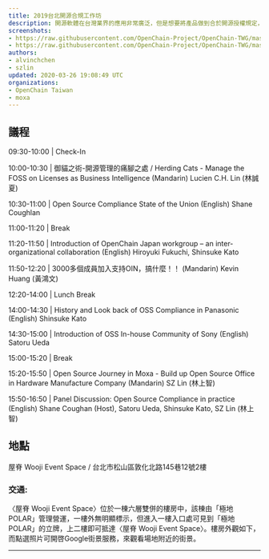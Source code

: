 ```yaml
---
title: 2019台北開源合規工作坊
description: 開源軟體在台灣業界的應用非常廣泛，但是想要將產品做到合於開源授權規定，卻是一件令許多商業使用者感到困難的事情。近年來「開源合規 (Open Source Compliance) 」這個概念浮上檯面，相關的討論發展開來，產生了各種方法與工具，讓使用者能夠以較便利並有次序的方式來達到開源合規的狀態。 這場工作坊將會介紹目前國際最新的開源合規資訊與工具，同時也將有國內外的公司來分享開源合規的實務經驗，以及在過程中如何克服遭遇到的困難。若是你正在利用開源軟體，那麼這將是本年度你最不該錯過的一場活動！
screenshots:
- https://raw.githubusercontent.com/OpenChain-Project/OpenChain-TWG/master/docs/images/meetings/20190927_workshop/IMG_8970.JPG
- https://raw.githubusercontent.com/OpenChain-Project/OpenChain-TWG/master/docs/images/meetings/20190927_workshop/IMG_8792.JPG
authors:
- alvinchchen
- szlin
updated: 2020-03-26 19:08:49 UTC
organizations:
- OpenChain Taiwan
- moxa
---
```


## 議程
09:30-10:00 |     Check-In

10:00-10:30 |     御貓之術-開源管理的痛腳之處 / Herding Cats - Manage the FOSS on Licenses as Business Intelligence (Mandarin)
Lucien C.H. Lin (林誠夏)

10:30-11:00 |     Open Source Compliance State of the Union (English) 
Shane Coughlan

11:00-11:20 |     Break

11:20-11:50 |     Introduction of OpenChain Japan workgroup – an inter-organizational collaboration (English) 
Hiroyuki Fukuchi, Shinsuke Kato

11:50-12:20 |     3000多個成員加入支持OIN，搞什麼！！ (Mandarin)
Kevin Huang (黃鴻文)

12:20-14:00 |     Lunch Break

14:00-14:30 |     History and Look back of OSS Compliance in Panasonic (English)
Shinsuke Kato

14:30-15:00 |     Introduction of OSS In-house Community of Sony (English)
Satoru Ueda

15:00-15:20 |     Break

15:20-15:50 |     Open Source Journey in Moxa - Build up Open Source Office in Hardware Manufacture Company (Mandarin)
SZ Lin (林上智)

15:50-16:50 |     Panel Discussion: Open Source Compliance in practice (English)
Shane Coughan (Host), Satoru Ueda, Shinsuke Kato, SZ Lin (林上智)

## 地點

屋脊 Wooji Event Space / 台北市松山區敦化北路145巷12號2樓

### 交通:

〈屋脊 Wooji Event Space〉位於一棟六層雙併的樓房中，該棟由「極地 POLAR」管理營運，一樓外無明顯標示，但進入一樓入口處可見到「極地 POLAR」的立牌，上二樓即可抵達〈屋脊 Wooji Event Space〉。樓房外觀如下，而點選照片可開啓Google街景服務，來觀看場地附近的街景。

-----

